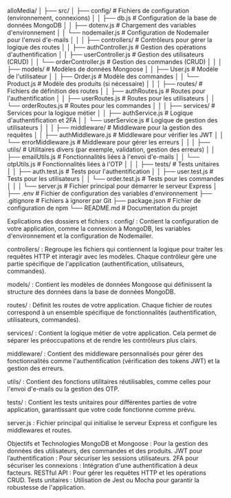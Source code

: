 alloMedia/
│
├── src/
│   ├── config/               # Fichiers de configuration (environnement, connexions)
│   │   ├── db.js             # Configuration de la base de données MongoDB
│   │   ├── dotenv.js         # Chargement des variables d'environnement
│   │   └── nodemailer.js      # Configuration de Nodemailer pour l'envoi d'e-mails
│   │
│   ├── controllers/          # Contrôleurs pour gérer la logique des routes
│   │   ├── authController.js  # Gestion des opérations d'authentification
│   │   ├── userController.js   # Gestion des utilisateurs (CRUD)
│   │   └── orderController.js  # Gestion des commandes (CRUD)
│   │
│   ├── models/               # Modèles de données Mongoose
│   │   ├── User.js           # Modèle de l'utilisateur
│   │   ├── Order.js          # Modèle des commandes
│   │   └── Product.js        # Modèle des produits (si nécessaire)
│   │
│   ├── routes/               # Fichiers de définition des routes
│   │   ├── authRoutes.js      # Routes pour l'authentification
│   │   ├── userRoutes.js      # Routes pour les utilisateurs
│   │   └── orderRoutes.js     # Routes pour les commandes
│   │
│   ├── services/             # Services pour la logique métier
│   │   ├── authService.js      # Logique d'authentification et 2FA
│   │   └── userService.js      # Logique de gestion des utilisateurs
│   │
│   ├── middleware/           # Middleware pour la gestion des requêtes
│   │   ├── authMiddleware.js   # Middleware pour vérifier les JWT
│   │   └── errorMiddleware.js  # Middleware pour gérer les erreurs
│   │
│   ├── utils/                # Utilitaires divers (par exemple, validation, gestion des erreurs)
│   │   ├── emailUtils.js      # Fonctionnalités liées à l'envoi d'e-mails
│   │   └── otpUtils.js        # Fonctionnalités liées à l'OTP
│   │
│   ├── tests/                # Tests unitaires
│   │   ├── auth.test.js       # Tests pour l'authentification
│   │   ├── user.test.js       # Tests pour les utilisateurs
│   │   └── order.test.js      # Tests pour les commandes
│   │
│   └── server.js             # Fichier principal pour démarrer le serveur Express
│
├── .env                       # Fichier de configuration des variables d'environnement
├── .gitignore                 # Fichiers à ignorer par Git
├── package.json               # Fichier de configuration de npm
└── README.md                  # Documentation du projet


Explications des dossiers et fichiers :
config/ : Contient la configuration de votre application, comme la connexion à MongoDB, les variables d'environnement et la configuration de Nodemailer.

controllers/ : Regroupe les fichiers qui contiennent la logique pour traiter les requêtes HTTP et interagir avec les modèles. Chaque contrôleur gère une partie spécifique de l'application (authentification, utilisateurs, commandes).

models/ : Contient les modèles de données Mongoose qui définissent la structure des données dans la base de données MongoDB.

routes/ : Définit les routes de votre application. Chaque fichier de routes correspond à un ensemble spécifique de fonctionnalités (authentification, utilisateurs, commandes).

services/ : Contient la logique métier de votre application. Cela permet de séparer les préoccupations et de rendre les contrôleurs plus clairs.

middleware/ : Contient des middleware personnalisés pour gérer des fonctionnalités comme l'authentification (vérification des tokens JWT) et la gestion des erreurs.

utils/ : Contient des fonctions utilitaires réutilisables, comme celles pour l'envoi d'e-mails ou la gestion des OTP.

tests/ : Contient les tests unitaires pour différentes parties de votre application, garantissant que votre code fonctionne comme prévu.

server.js : Fichier principal qui initialise le serveur Express et configure les middlewares et routes.

Objectifs et Technologies
MongoDB et Mongoose : Pour la gestion des données des utilisateurs, des commandes et des produits.
JWT pour l’authentification : Pour sécuriser les sessions utilisateurs.
2FA pour sécuriser les connexions : Intégration d'une authentification à deux facteurs.
RESTful API : Pour gérer les requêtes HTTP et les opérations CRUD.
Tests unitaires : Utilisation de Jest ou Mocha pour garantir la robustesse de l'application.